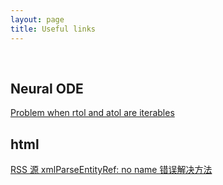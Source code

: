 ```yaml
---
layout: page
title: Useful links
---
```


<br/>

## Neural ODE

[Problem when rtol and atol are iterables](https://github.com/rtqichen/torchdiffeq/issues/4)

## html

[RSS 源 xmlParseEntityRef: no name 错误解决方法](https://www.it131.org/8487.html)

